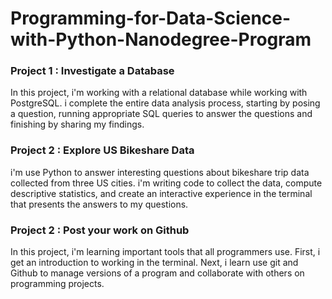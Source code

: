 



# Programming-for-Data-Science-with-Python-Nanodegree-Program




### Project 1 : Investigate a Database


In this project, i'm working with a relational database while working with PostgreSQL. i complete the entire data analysis process, starting by posing a question, running appropriate SQL queries to answer the questions and finishing by sharing my findings.





### Project 2 : Explore US Bikeshare Data


i'm use Python to answer interesting questions about bikeshare trip data collected from three US cities. i'm writing code to collect the data, compute descriptive statistics, and create an interactive experience in the terminal that presents the answers to my questions.





### Project 2 : Post your work on Github


In this project, i'm learning important tools that all programmers use. First, i get an introduction to working in the terminal. Next, i learn use git and Github to manage versions of a program and collaborate with others on programming projects. 
